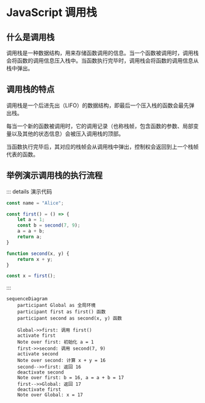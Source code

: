 # JavaScript 调用栈

## 什么是调用栈

调用栈是一种数据结构，用来存储函数调用的信息。当一个函数被调用时，调用栈会将函数的调用信息压入栈中。当函数执行完毕时，调用栈会将函数的调用信息从栈中弹出。

## 调用栈的特点

调用栈是一个后进先出（LIFO）的数据结构，即最后一个压入栈的函数会最先弹出栈。

每当一个新的函数被调用时，它的调用记录（也称栈帧，包含函数的参数、局部变量以及其他的状态信息）会被压入调用栈的顶部。

当函数执行完毕后，其对应的栈帧会从调用栈中弹出，控制权会返回到上一个栈帧代表的函数。

## 举例演示调用栈的执行流程

::: details 演示代码

```js
const name = "Alice";

const first() = () => {
    let a = 1;
    const b = second(7, 9);
    a = a + b;
    return a;
}

function second(x, y) {
    return x + y;
}

const x = first();
```

:::

```mermaid
sequenceDiagram
    participant Global as 全局环境
    participant first as first() 函数
    participant second as second(x, y) 函数

    Global->>first: 调用 first()
    activate first
    Note over first: 初始化 a = 1
    first->>second: 调用 second(7, 9)
    activate second
    Note over second: 计算 x + y = 16
    second-->>first: 返回 16
    deactivate second
    Note over first: b = 16, a = a + b = 17
    first-->>Global: 返回 17
    deactivate first
    Note over Global: x = 17
```
